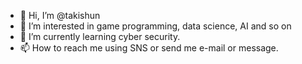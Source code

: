 - 👋 Hi, I’m @takishun
- 👀 I’m interested in game programming, data science, AI and so on
- 🌱 I’m currently learning cyber security.
- 📫 How to reach me using SNS or send me e-mail or message.

<!---
takishun/takishun is a ✨ special ✨ repository because its `README.md` (this file) appears on your GitHub profile.
You can click the Preview link to take a look at your changes.
--->
